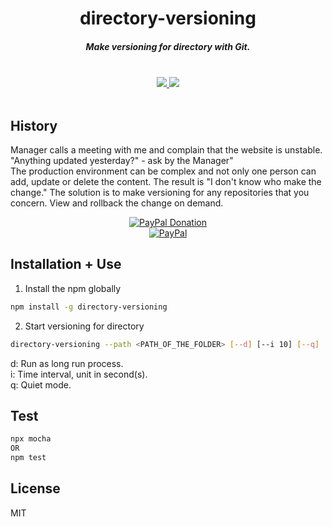 <h1 align="center">directory-versioning</h1>

<h5 align="center">Make versioning for directory with Git.</h5>
<br />
<div align="center">
  <a href="https://github.com/ssmak/directory-versioning">
    <img src="https://img.shields.io/badge/version-v1.0.0-blueviolet.svg" />
  </a>
  <a href="https://atom.io/packages/snippets-from-gist">
    <img src="https://img.shields.io/badge/env-nodejs-orange.svg" />
  </a>
</div>
<br />

## History
Manager calls a meeting with me and complain that the website is unstable. "Anything updated yesterday?" - ask by the Manager"<br />
The production environment can be complex and not only one person can add, update or delete the content. The result is "I don't know who make the change."
The solution is to make versioning for any repositories that you concern. View and rollback the change on demand.
<br />
<div align="center">
  <a href="https://paypal.me/ssmak">
    <img src="https://img.shields.io/badge/Donate-PayPal-green.svg" alt="PayPal Donation" />
  </a>
  <br />
  <a href="https://paypal.me/ssmak">
    <img src="https://www.paypalobjects.com/webstatic/mktg/logo/AM_mc_vs_dc_ae.jpg" alt="PayPal" />
  </a>
</div>

## Installation + Use
1. Install the npm globally
``` bash
npm install -g directory-versioning
```

2. Start versioning for directory
```bash
directory-versioning --path <PATH_OF_THE_FOLDER> [--d] [--i 10] [--q]
```
d: Run as long run process.<br />
i: Time interval, unit in second(s).<br />
q: Quiet mode.

## Test
``` bash
npx mocha
OR
npm test
```

## License
MIT
